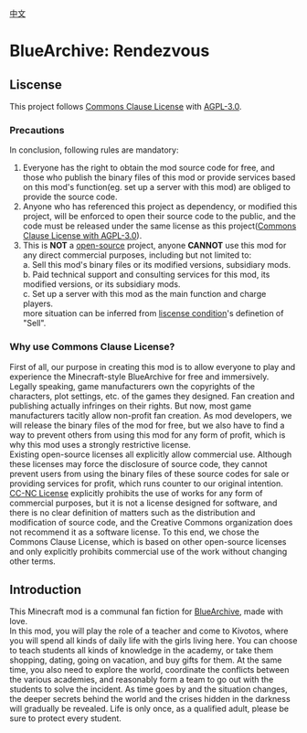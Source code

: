 [中文](README_zh.md)
<br>
# BlueArchive: Rendezvous
## Liscense
This project follows [Commons Clause License](https://commonsclause.com/) with [AGPL-3.0](https://www.gnu.org/licenses/agpl-3.0.html).<br>
### Precautions
In conclusion, following rules are mandatory:<br>
1. Everyone has the right to obtain the mod source code for free, and those who publish the binary files of this mod or provide services based on this mod's function(eg. set up a server with this mod) are obliged to provide the source code.<br>
2. Anyone who has referenced this project as dependency, or modified this project, will be enforced to open their source code to the public, and the code must be released under the same license as this project([Commons Clause License with AGPL-3.0](LICENSE.txt)).<br>
3. This is **NOT** a [open-source](https://opensource.org/osd) project, anyone **CANNOT** use this mod for any direct commercial purposes, including but not limited to:<br>
  a. Sell this mod's binary files or its modified versions, subsidiary mods.<br>
  b. Paid technical support and consulting services for this mod, its modified versions, or its subsidiary mods.<br>
  c. Set up a server with this mod as the main function and charge players.<br>
  more situation can be inferred from [liscense condition](LICENSE.txt)'s definetion of "Sell".<br>
### Why use Commons Clause License?
First of all, our purpose in creating this mod is to allow everyone to play and experience the Minecraft-style BlueArchive for free and immersively. <br>
Legally speaking, game manufacturers own the copyrights of the characters, plot settings, etc. of the games they designed. Fan creation and publishing actually infringes on their rights. But now, most game manufacturers tacitly allow non-profit fan creation. As mod developers, we will release the binary files of the mod for free, but we also have to find a way to prevent others from using this mod for any form of profit, which is why this mod uses a strongly restrictive license. <br>
Existing open-source licenses all explicitly allow commercial use. Although these licenses may force the disclosure of source code, they cannot prevent users from using the binary files of these source codes for sale or providing services for profit, which runs counter to our original intention. [CC-NC License](https://opensource.creativecommons.org/) explicitly prohibits the use of works for any form of commercial purposes, but it is not a license designed for software, and there is no clear definition of matters such as the distribution and modification of source code, and the Creative Commons organization does not recommend it as a software license. To this end, we chose the Commons Clause License, which is based on other open-source licenses and only explicitly prohibits commercial use of the work without changing other terms.
## Introduction
This Minecraft mod is a communal fan fiction for [BlueArchive](https://bluearchive.nexon.com), made with love.<br>
In this mod, you will play the role of a teacher and come to Kivotos, where you will spend all kinds of daily life with the girls living here. You can choose to teach students all kinds of knowledge in the academy, or take them shopping, dating, going on vacation, and buy gifts for them. At the same time, you also need to explore the world, coordinate the conflicts between the various academies, and reasonably form a team to go out with the students to solve the incident. As time goes by and the situation changes, the deeper secrets behind the world and the crises hidden in the darkness will gradually be revealed. Life is only once, as a qualified adult, please be sure to protect every student.<br>